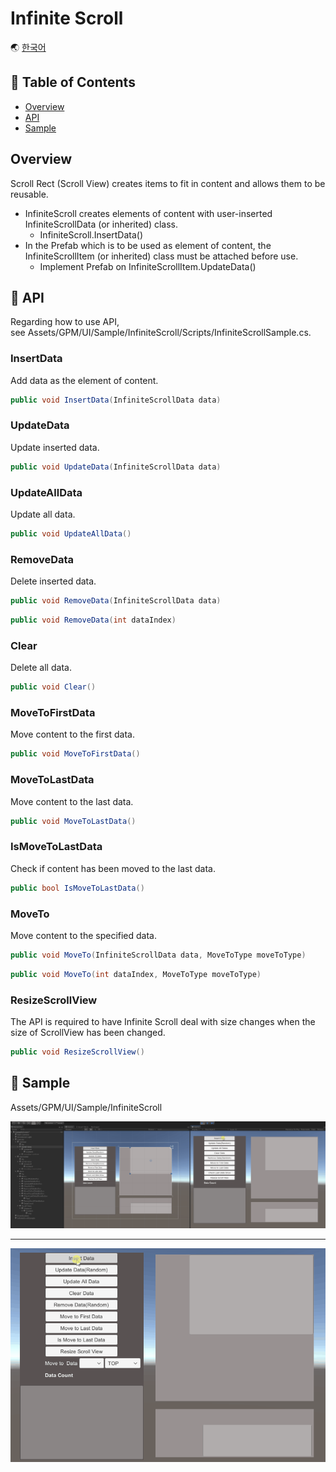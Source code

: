 # Infinite Scroll

🌏 [한국어](README.md)

## 🚩 Table of Contents

* [Overview](#overview)
* [API](#-api)
* [Sample](#-sample)

## Overview

Scroll Rect (Scroll View) creates items to fit in content and allows them to be reusable.

* InfiniteScroll creates elements of content with user-inserted InfiniteScrollData (or inherited) class.
    * InfiniteScroll.InsertData()
* In the Prefab which is to be used as element of content, the InfiniteScrollItem (or inherited) class must be attached before use.
    * Implement Prefab on InfiniteScrollItem.UpdateData()

## 🔨 API

Regarding how to use API, see Assets/GPM/UI/Sample/InfiniteScroll/Scripts/InfiniteScrollSample.cs.

### InsertData

Add data as the element of content.

```cs
public void InsertData(InfiniteScrollData data)
```

### UpdateData

Update inserted data.

```cs
public void UpdateData(InfiniteScrollData data)
```

### UpdateAllData

Update all data.

```cs
public void UpdateAllData()
```

### RemoveData

Delete inserted data.

```cs
public void RemoveData(InfiniteScrollData data)
```
```cs
public void RemoveData(int dataIndex)
```

### Clear

Delete all data.

```cs
public void Clear()
```

### MoveToFirstData

Move content to the first data.

```cs
public void MoveToFirstData()
```

### MoveToLastData

Move content to the last data.

```cs
public void MoveToLastData()
```

### IsMoveToLastData

Check if content has been moved to the last data.

```cs
public bool IsMoveToLastData()
```

### MoveTo

Move content to the specified data.

```cs
public void MoveTo(InfiniteScrollData data, MoveToType moveToType)
```

```cs
public void MoveTo(int dataIndex, MoveToType moveToType)
```

### ResizeScrollView

The API is required to have Infinite Scroll deal with size changes when the size of ScrollView has been changed.

```cs
public void ResizeScrollView()
```

## 🐾 Sample

Assets/GPM/UI/Sample/InfiniteScroll

![infinitescroll_sample](images/infinitescroll_sample.gif)

---

![dynamic_sample](images/dynamic_sample.gif)

